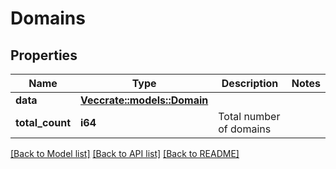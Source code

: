 # Domains

## Properties

Name | Type | Description | Notes
------------ | ------------- | ------------- | -------------
**data** | [**Vec<crate::models::Domain>**](Domain.md) |  | 
**total_count** | **i64** | Total number of domains  | 

[[Back to Model list]](../README.md#documentation-for-models) [[Back to API list]](../README.md#documentation-for-api-endpoints) [[Back to README]](../README.md)


